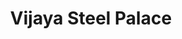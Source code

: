 ---
title: "Vijaya Steel Palace"
url: /trimulgherry-secunderabad/vijaya-steel-palace/
shop: general
---